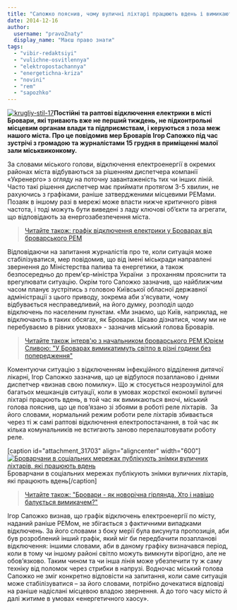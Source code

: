 ```yaml
---
title: "Сапожко пояснив, чому вуличні ліхтарі працюють вдень і вимикаються увечері"
date: 2014-12-16
author: 
  username: "pravoZnaty"
  display_name: "Маєш право знати"
tags: 
  - "vibir-redaktsiyi"
  - "vulichne-osvitlennya"
  - "elektropostachannya"
  - "energetichna-kriza"
  - "novini"
  - "rem"
  - "sapozhko"
---
```


[![krugliy-stil-17](https://mpz.brovary.org/wp-content/uploads/2014/12/krugliy-stil-17.jpg)](https://mpz.brovary.org/wp-content/uploads/2014/12/krugliy-stil-17.jpg)**Постійні та раптові відключення електрики в місті Бровари, які тривають вже не перший тиждень, не підконтрольні місцевим органам влади та підприємствам, і керуються з поза меж нашого міста. Про це повідомив мер Броварів Ігор Сапожко під час зустрічі з громадою та журналістами 15 грудня в приміщенні малої зали міськвиконкому.**

За словами міського голови, відключення електроенергії в окремих районах міста відбуваються за рішенням диспетчера компанії «Укренерго» з огляду на поточну завантаженість тих чи інших ліній. Часто такі рішення диспетчер має приймати протягом 3-5 хвилин, не рахуючись з графіками, раніше затвердженими місцевими РЕМами. Позаяк в іншому разі в мережі може впасти нижче критичного рівня частота, і тоді можуть бути виведені з ладу ключові об’єкти та агрегати, що відповідають за енергозабезпечення міста.

> [Читайте також: графік відключення електрики у Броварах від броварського РЕМ](https://mpz.brovary.org/oprilyudneno-grafik-vidklyuchennya-elektriki-u-brovarah/)

Відповідаючи на запитання журналістів про те, коли ситуація може стабілізуватися, мер повідомив, що від імені міськради направлені звернення до Міністерства палива та енергетики, а також безпосередньо до прем'єр-міністра України  з проханням прояснити та врегулювати ситуацію. Окрім того Сапожко зазначив, що найближчим часом планує зустрітись з головою Київської обласної державної адміністрації з цього приводу, зокрема аби з'ясувати, чому відбувається несправедливий, на його думку, розподіл щодо відключень по населеним пунктам. «Ми знаємо, що Київ, наприклад, не відключають в таких обсягах, як Бровари. Цікаво дізнатися, чому ми не перебуваємо в рівних умовах» - зазначив міський голова Броварів.

> [Читайте також інтерв'ю з начальником броварського РЕМ Юрієм Сливою: "У Броварах вимикатимуть світло в різні години без попередження"](https://mpz.brovary.org/u-brovarskomu-rem-rozpovili-v-yaki-godini-vimikatimut-svitlo/)

Коментуючи ситуацію з відключенням інфекційного відділення дитячої лікарні, Ігор Сапожко зазначив, що це відбулося позапланово і днями диспетчер «визнав свою помилку». Що ж стосується незрозумілої для багатьох мешканців ситуації, коли в умовах жорсткої економії вуличні ліхтарі працюють вдень, в той час як вимикаються вночі, міський голова пояснив, що це пов’язано зі збоями в роботі реле ліхтарів.  За його словами, нормальний режим роботи реле ліхтарів збивається через ті ж самі раптові відключення електропостачання, в той час як кілька комунальників не встигають заново перелаштовувати роботу реле.

\[caption id="attachment\_31703" align="aligncenter" width="600"\][![Броварчани в соціальних мережах публікують знімки вуличних ліхтарів, які працюють вдень](https://mpz.brovary.org/wp-content/uploads/2014/12/10845572_758663427504612_4511213991027251391_o.jpg)](https://mpz.brovary.org/wp-content/uploads/2014/12/10845572_758663427504612_4511213991027251391_o.jpg) Броварчани в соціальних мережах публікують знімки вуличних ліхтарів, які працюють вдень\[/caption\]

> [Читайте також: "Бровари - як новорічна гірлянда. Хто і навіщо балується вимикачем?"](https://mpz.brovary.org/brovari-yak-novorichna-girlyanda-hto-i-navishho-baluyetsya-vimikachem/)

Ігор Сапожко визнав, що графік відключень електроенергії по місту, наданий раніше РЕМом, не збігається з фактичними випадками відключень. За його словами з боку мерії була висунута пропозиція, аби був розроблений інший графік, який міг би передбачити позапланові відключення: іншими словами, аби в даному графіку визначався період, коли в тому чи іншому районі світло можуть вимкнути вірогідно, але не обов’язково. Таким чином та чи інша лінія може убезпечити ту ж саму техніку від поломок через стрибки в напрузі. Водночас міський голова Сапожко не зміг конкретно відповісти на запитання, коли саме ситуація може стабілізуватися – за його словами, потрібно дочекатися відповіді на раніше надіслані місцевою владою звернення. А до того часу місто й далі житиме в умовах «енергетичного хаосу».
